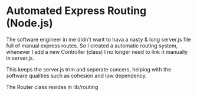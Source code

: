 # Automated Express Routing (Node.js)

The software engineer in me didn't want to hava a nasty & long server.js file full of manual express routes. So I created a automatic routing system, whenever I add a new Controller (class) I no longer need to link it manually in server.js. 

This keeps the server.js trim and seperate concers, helping with the software qualities such as cohesion and low dependency.

The Router class resides in lib/routing